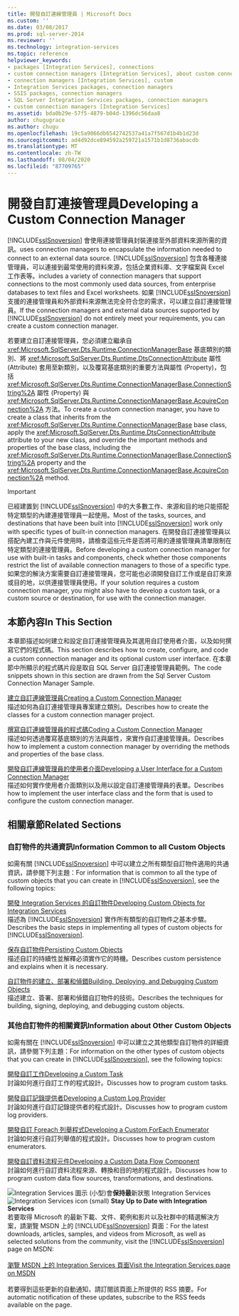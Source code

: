 ```yaml
---
title: 開發自訂連線管理員 | Microsoft Docs
ms.custom: ''
ms.date: 03/08/2017
ms.prod: sql-server-2014
ms.reviewer: ''
ms.technology: integration-services
ms.topic: reference
helpviewer_keywords:
- packages [Integration Services], connections
- custom connection managers [Integration Services], about custom connection managers
- connection managers [Integration Services], custom
- Integration Services packages, connection managers
- SSIS packages, connection managers
- SQL Server Integration Services packages, connection managers
- custom connection managers [Integration Services]
ms.assetid: bda0b29e-57f5-4879-b04d-1396dc56daa8
author: chugugrace
ms.author: chugu
ms.openlocfilehash: 19c5a9066db6542742537a41a7f567d1b4b1d23d
ms.sourcegitcommit: ad4d92dce894592a259721a1571b1d8736abacdb
ms.translationtype: MT
ms.contentlocale: zh-TW
ms.lasthandoff: 08/04/2020
ms.locfileid: "87709765"
---
```

# <a name="developing-a-custom-connection-manager"></a><span data-ttu-id="9bd6f-102">開發自訂連接管理員</span><span class="sxs-lookup"><span data-stu-id="9bd6f-102">Developing a Custom Connection Manager</span></span>
  [!INCLUDE[ssISnoversion](../../../includes/ssisnoversion-md.md)] <span data-ttu-id="9bd6f-103">會使用連接管理員封裝連接至外部資料來源所需的資訊。</span><span class="sxs-lookup"><span data-stu-id="9bd6f-103">uses connection managers to encapsulate the information needed to connect to an external data source.</span></span> [!INCLUDE[ssISnoversion](../../../includes/ssisnoversion-md.md)] <span data-ttu-id="9bd6f-104">包含各種連接管理員，可以連接到最常使用的資料來源，包括企業資料庫、文字檔案與 Excel 工作表等。</span><span class="sxs-lookup"><span data-stu-id="9bd6f-104">includes a variety of connection managers that support connections to the most commonly used data sources, from enterprise databases to text files and Excel worksheets.</span></span> <span data-ttu-id="9bd6f-105">如果 [!INCLUDE[ssISnoversion](../../../includes/ssisnoversion-md.md)] 支援的連接管理員和外部資料來源無法完全符合您的需求，可以建立自訂連接管理員。</span><span class="sxs-lookup"><span data-stu-id="9bd6f-105">If the connection managers and external data sources supported by [!INCLUDE[ssISnoversion](../../../includes/ssisnoversion-md.md)] do not entirely meet your requirements, you can create a custom connection manager.</span></span>  
  
 <span data-ttu-id="9bd6f-106">若要建立自訂連接管理員，您必須建立繼承自 <xref:Microsoft.SqlServer.Dts.Runtime.ConnectionManagerBase> 基底類別的類別、將 <xref:Microsoft.SqlServer.Dts.Runtime.DtsConnectionAttribute> 屬性 (Attribute) 套用至新類別，以及覆寫基底類別的重要方法與屬性 (Property)，包括 <xref:Microsoft.SqlServer.Dts.Runtime.ConnectionManagerBase.ConnectionString%2A> 屬性 (Property) 與 <xref:Microsoft.SqlServer.Dts.Runtime.ConnectionManagerBase.AcquireConnection%2A> 方法。</span><span class="sxs-lookup"><span data-stu-id="9bd6f-106">To create a custom connection manager, you have to create a class that inherits from the <xref:Microsoft.SqlServer.Dts.Runtime.ConnectionManagerBase> base class, apply the <xref:Microsoft.SqlServer.Dts.Runtime.DtsConnectionAttribute> attribute to your new class, and override the important methods and properties of the base class, including the <xref:Microsoft.SqlServer.Dts.Runtime.ConnectionManagerBase.ConnectionString%2A> property and the <xref:Microsoft.SqlServer.Dts.Runtime.ConnectionManagerBase.AcquireConnection%2A> method.</span></span>  
  
> [!IMPORTANT]  
>  <span data-ttu-id="9bd6f-107">已經建置到 [!INCLUDE[ssISnoversion](../../../includes/ssisnoversion-md.md)] 中的大多數工作、來源和目的地只能搭配特定類型的內建連接管理員一起使用。</span><span class="sxs-lookup"><span data-stu-id="9bd6f-107">Most of the tasks, sources, and destinations that have been built into [!INCLUDE[ssISnoversion](../../../includes/ssisnoversion-md.md)] work only with specific types of built-in connection managers.</span></span> <span data-ttu-id="9bd6f-108">在開發自訂連接管理員以搭配內建工作與元件使用時，請檢查這些元件是否將可用的連接管理員清單限制在特定類型的連接管理員。</span><span class="sxs-lookup"><span data-stu-id="9bd6f-108">Before developing a custom connection manager for use with built-in tasks and components, check whether those components restrict the list of available connection managers to those of a specific type.</span></span> <span data-ttu-id="9bd6f-109">如果您的解決方案需要自訂連接管理員，您可能也必須開發自訂工作或是自訂來源或目的地，以供連接管理員使用。</span><span class="sxs-lookup"><span data-stu-id="9bd6f-109">If your solution requires a custom connection manager, you might also have to develop a custom task, or a custom source or destination, for use with the connection manager.</span></span>  
  
## <a name="in-this-section"></a><span data-ttu-id="9bd6f-110">本節內容</span><span class="sxs-lookup"><span data-stu-id="9bd6f-110">In This Section</span></span>  
 <span data-ttu-id="9bd6f-111">本章節描述如何建立和設定自訂連接管理員及其選用自訂使用者介面，以及如何撰寫它們的程式碼。</span><span class="sxs-lookup"><span data-stu-id="9bd6f-111">This section describes how to create, configure, and code a custom connection manager and its optional custom user interface.</span></span> <span data-ttu-id="9bd6f-112">在本章節中所顯示的程式碼片段是取自 SQL Server 自訂連接管理員範例。</span><span class="sxs-lookup"><span data-stu-id="9bd6f-112">The code snippets shown in this section are drawn from the Sql Server Custom Connection Manager Sample.</span></span>  
  
 [<span data-ttu-id="9bd6f-113">建立自訂連線管理員</span><span class="sxs-lookup"><span data-stu-id="9bd6f-113">Creating a Custom Connection Manager</span></span>](creating-a-custom-connection-manager.md)  
 <span data-ttu-id="9bd6f-114">描述如何為自訂連接管理員專案建立類別。</span><span class="sxs-lookup"><span data-stu-id="9bd6f-114">Describes how to create the classes for a custom connection manager project.</span></span>  
  
 [<span data-ttu-id="9bd6f-115">撰寫自訂連線管理員的程式碼</span><span class="sxs-lookup"><span data-stu-id="9bd6f-115">Coding a Custom Connection Manager</span></span>](coding-a-custom-connection-manager.md)  
 <span data-ttu-id="9bd6f-116">描述如何透過覆寫基底類別的方法與屬性，來實作自訂連接管理員。</span><span class="sxs-lookup"><span data-stu-id="9bd6f-116">Describes how to implement a custom connection manager by overriding the methods and properties of the base class.</span></span>  
  
 [<span data-ttu-id="9bd6f-117">開發自訂連線管理員的使用者介面</span><span class="sxs-lookup"><span data-stu-id="9bd6f-117">Developing a User Interface for a Custom Connection Manager</span></span>](developing-a-user-interface-for-a-custom-connection-manager.md)  
 <span data-ttu-id="9bd6f-118">描述如何實作使用者介面類別以及用以設定自訂連接管理員的表單。</span><span class="sxs-lookup"><span data-stu-id="9bd6f-118">Describes how to implement the user interface class and the form that is used to configure the custom connection manager.</span></span>  
  
## <a name="related-sections"></a><span data-ttu-id="9bd6f-119">相關章節</span><span class="sxs-lookup"><span data-stu-id="9bd6f-119">Related Sections</span></span>  
  
### <a name="information-common-to-all-custom-objects"></a><span data-ttu-id="9bd6f-120">自訂物件的共通資訊</span><span class="sxs-lookup"><span data-stu-id="9bd6f-120">Information Common to all Custom Objects</span></span>  
 <span data-ttu-id="9bd6f-121">如需有關 [!INCLUDE[ssISnoversion](../../../includes/ssisnoversion-md.md)] 中可以建立之所有類型自訂物件適用的共通資訊，請參閱下列主題：</span><span class="sxs-lookup"><span data-stu-id="9bd6f-121">For information that is common to all the type of custom objects that you can create in [!INCLUDE[ssISnoversion](../../../includes/ssisnoversion-md.md)], see the following topics:</span></span>  
  
 [<span data-ttu-id="9bd6f-122">開發 Integration Services 的自訂物件</span><span class="sxs-lookup"><span data-stu-id="9bd6f-122">Developing Custom Objects for Integration Services</span></span>](../developing-custom-objects-for-integration-services.md)  
 <span data-ttu-id="9bd6f-123">描述為 [!INCLUDE[ssISnoversion](../../../includes/ssisnoversion-md.md)] 實作所有類型的自訂物件之基本步驟。</span><span class="sxs-lookup"><span data-stu-id="9bd6f-123">Describes the basic steps in implementing all types of custom objects for [!INCLUDE[ssISnoversion](../../../includes/ssisnoversion-md.md)].</span></span>  
  
 [<span data-ttu-id="9bd6f-124">保存自訂物件</span><span class="sxs-lookup"><span data-stu-id="9bd6f-124">Persisting Custom Objects</span></span>](../persisting-custom-objects.md)  
 <span data-ttu-id="9bd6f-125">描述自訂的持續性並解釋必須實作它的時機。</span><span class="sxs-lookup"><span data-stu-id="9bd6f-125">Describes custom persistence and explains when it is necessary.</span></span>  
  
 [<span data-ttu-id="9bd6f-126">自訂物件的建立、部署和偵錯</span><span class="sxs-lookup"><span data-stu-id="9bd6f-126">Building, Deploying, and Debugging Custom Objects</span></span>](../building-deploying-and-debugging-custom-objects.md)  
 <span data-ttu-id="9bd6f-127">描述建立、簽署、部署和偵錯自訂物件的技術。</span><span class="sxs-lookup"><span data-stu-id="9bd6f-127">Describes the techniques for building, signing, deploying, and debugging custom objects.</span></span>  
  
### <a name="information-about-other-custom-objects"></a><span data-ttu-id="9bd6f-128">其他自訂物件的相關資訊</span><span class="sxs-lookup"><span data-stu-id="9bd6f-128">Information about Other Custom Objects</span></span>  
 <span data-ttu-id="9bd6f-129">如需有關在 [!INCLUDE[ssISnoversion](../../../includes/ssisnoversion-md.md)] 中可以建立之其他類型自訂物件的詳細資訊，請參閱下列主題：</span><span class="sxs-lookup"><span data-stu-id="9bd6f-129">For information on the other types of custom objects that you can create in [!INCLUDE[ssISnoversion](../../../includes/ssisnoversion-md.md)], see the following topics:</span></span>  
  
 [<span data-ttu-id="9bd6f-130">開發自訂工作</span><span class="sxs-lookup"><span data-stu-id="9bd6f-130">Developing a Custom Task</span></span>](../task/developing-a-custom-task.md)  
 <span data-ttu-id="9bd6f-131">討論如何進行自訂工作的程式設計。</span><span class="sxs-lookup"><span data-stu-id="9bd6f-131">Discusses how to program custom tasks.</span></span>  
  
 [<span data-ttu-id="9bd6f-132">開發自訂記錄提供者</span><span class="sxs-lookup"><span data-stu-id="9bd6f-132">Developing a Custom Log Provider</span></span>](../log-provider/developing-a-custom-log-provider.md)  
 <span data-ttu-id="9bd6f-133">討論如何進行自訂記錄提供者的程式設計。</span><span class="sxs-lookup"><span data-stu-id="9bd6f-133">Discusses how to program custom log providers.</span></span>  
  
 [<span data-ttu-id="9bd6f-134">開發自訂 Foreach 列舉程式</span><span class="sxs-lookup"><span data-stu-id="9bd6f-134">Developing a Custom ForEach Enumerator</span></span>](../foreach-enumerator/developing-a-custom-foreach-enumerator.md)  
 <span data-ttu-id="9bd6f-135">討論如何進行自訂列舉值的程式設計。</span><span class="sxs-lookup"><span data-stu-id="9bd6f-135">Discusses how to program custom enumerators.</span></span>  
  
 [<span data-ttu-id="9bd6f-136">開發自訂資料流程元件</span><span class="sxs-lookup"><span data-stu-id="9bd6f-136">Developing a Custom Data Flow Component</span></span>](../data-flow/developing-a-custom-data-flow-component.md)  
 <span data-ttu-id="9bd6f-137">討論如何進行自訂資料流程來源、轉換和目的地的程式設計。</span><span class="sxs-lookup"><span data-stu-id="9bd6f-137">Discusses how to program custom data flow sources, transformations, and destinations.</span></span>  
  
<span data-ttu-id="9bd6f-138">![Integration Services 圖示 (小型) ](../../media/dts-16.gif "Integration Services 圖示 (小)")會**保持最**新狀態 Integration Services  </span><span class="sxs-lookup"><span data-stu-id="9bd6f-138">![Integration Services icon (small)](../../media/dts-16.gif "Integration Services icon (small)")  **Stay Up to Date with Integration Services**</span></span><br /> <span data-ttu-id="9bd6f-139">若要取得 Microsoft 的最新下載、文件、範例和影片以及社群中的精選解決方案，請瀏覽 MSDN 上的 [!INCLUDE[ssISnoversion](../../../includes/ssisnoversion-md.md)] 頁面：</span><span class="sxs-lookup"><span data-stu-id="9bd6f-139">For the latest downloads, articles, samples, and videos from Microsoft, as well as selected solutions from the community, visit the [!INCLUDE[ssISnoversion](../../../includes/ssisnoversion-md.md)] page on MSDN:</span></span><br /><br /> [<span data-ttu-id="9bd6f-140">瀏覽 MSDN 上的 Integration Services 頁面</span><span class="sxs-lookup"><span data-stu-id="9bd6f-140">Visit the Integration Services page on MSDN</span></span>](https://go.microsoft.com/fwlink/?LinkId=136655)<br /><br /> <span data-ttu-id="9bd6f-141">若要得到這些更新的自動通知，請訂閱該頁面上所提供的 RSS 摘要。</span><span class="sxs-lookup"><span data-stu-id="9bd6f-141">For automatic notification of these updates, subscribe to the RSS feeds available on the page.</span></span>  
  
  
